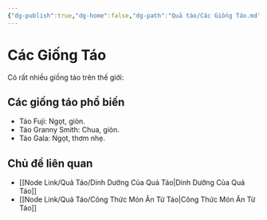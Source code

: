 ```yaml
---
{"dg-publish":true,"dg-home":false,"dg-path":"Quả táo/Các Giống Táo.md","permalink":"/qua-tao/cac-giong-tao/","dgPassFrontmatter":true,"noteIcon":"","created":"2025-01-01T22:23:44.126+07:00","updated":"2025-01-01T22:35:22.202+07:00"}
---
```


# Các Giống Táo
Có rất nhiều giống táo trên thế giới:

## Các giống táo phổ biến
- Táo Fuji: Ngọt, giòn.
- Táo Granny Smith: Chua, giòn.
- Táo Gala: Ngọt, thơm nhẹ.

## Chủ đề liên quan
- [[Node Link/Quả Táo/Dinh Dưỡng Của Quả Táo\|Dinh Dưỡng Của Quả Táo]]
- [[Node Link/Quả Táo/Công Thức Món Ăn Từ Táo\|Công Thức Món Ăn Từ Táo]]
